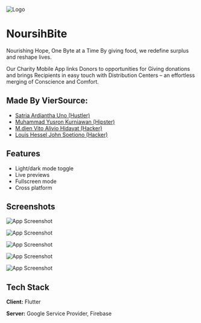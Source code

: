 
![Logo](https://lh3.googleusercontent.com/fife/AGXqzDliKmKqQZGHOywQ0q9IIWjGVLaiYWOVyoafuUrlBNKoaSe2E-hETaVaY5wItcs99joZzehgz1cs4uCcurFQv_MVJdP7nMpqpRaLlEaPIahNB0Nuy0gLKdDy9TtLgeZn3eY4CR67GEcxLTN2kSpAtmlgkalORAQwPunoUnCFbHWbQJRfr3tApTYKaFEVB-UGYuMsOaSujYHm1DmG98fgLNV1gcuNOuH5PqRazNR_hOqOD0lPAiQLrMStp8a5OyjOE8UdUfnfEUVe0ZdAEYTUG_LbnJVZxhOTIhi_wdYcAwfv1Po72Ii1cAd_4QVer7R8AgkOb273Wi0iD-d0hgFGINesn3xxhGUwYogv0GUH20t2d6vkukch2jMfsvBFJ-XfRfYUJzfjHxok59QPrxFtd3jTMAiYYls2YhQm_Pz6_w2XeZdbsrpu6sUinysmlnRzvscwrzSZokBPDwMYFW_aYn7BHAknkV-ybD0nWVEPMrpzEaCjQVyng2uJwLCR3tcK5p-7-Nw6myZy_EUBSiCcoW7IHEiWcvWFbFz6YfhJco0Bf0t-ivp7a3UljJ_M54x8zdWwMkBNRnAFe-aU_x9DXFrnURIOyCIsTtuw9jZRyOsT7BxMB_JJRwATDZJmk_uR3MGMoabBQDlYUNgv_UXryjFZoKFbdjBQfGv7hgBP3pOMgdNxHopjxx_qg00st0fGOpU9Hq37jtza52OU_5jpeXiRoNcgyrigCFMLa49FvMsc1oHbHWhn05XQKWyVpQYvoCiVsitJAih-c8IodJLMbdZLNFz8_M8VoR-rXb_ajAo4BatM538L53aaFKHaBafPNUbv2YigLyJN8hLLjNhYJaJSCRJdZMI0cMT1ML60hvUNn6UEuPwrpVkkTdYPKq7ki9iOrIT0W-e7TrI8_DgGUwhmj8Ni-ZxOVezDzmhVLxGi0JvKFcvEpx16uonCOowhIOWjiHaRVlbafTpv3hg8bNlQHsjSmSjPruj-6stUpc2qkmjf37iu8FPMwMrnlNqeNah-XMaBLXj0CawWk6fiQHrAcZ6iBb3ym52UtALlJTb7PEabsFNjLM5CBZj22AgeB_0K6w5tooIIGa1zwTvHe0-R71PQ7306pdLDvMilJimcxsbe_I_J08zUW0fc7LzPCoIj40QNfM06j3h9vqQ4xPj0KZRKqAIpbamjn5Kd0KK07itdfjfBQyuSR5Fv8tP4PgGAW4Pg4n1RIie2tr7eEWf2LCWb1gnds6w1Je5AIRvVgTttSmtmt5Xy5BY-EJXpxxjKxDW6MkmCWUfdIa0JuX0parnovZOHY8F6GjBq3IaBLbkyty_tRwMtLrnUi4Co41iWp-ioJu55JhcZ88mBFuv3iXu4m8GQQevjA6d8rj9fBjVEnTG5np3l4xCtAvOKpPxbY04izQtg_qkBXsdsHxUM5eCEJpVMMWeMydi_o34v8jqGtlg8EghecgX6LyB6bO7W028fl4g-mvAIl1AfRYKPeUprK0NX6tTIvNCmbTWdzoY43h-KS8A_5B_mc8KnswZNoBO7aHVr1q_Z736-AJJLgdPRCbtgchjBrSXF3jHnvIjZUrBWx8wLnCELZK3CD6MUwCe6yp2mJa-uk_5lUrWpOgahoTv0vrXHf53yr-vMDnsNivajdtHZLW_l_S828RYqNCqqvgVqThAac5Hb78uAEjeUIxKKO5VpImMQqvk=w1858-h491)


# NoursihBite


Nourishing Hope, One Byte at a Time By giving food, we redefine surplus and reshape lives.

Our Charity Mobile App links Donors to opportunities for Giving donations and brings Recipients in easy touch with Distribution Centers – an effortless merging of Conscience and Comfort.




## Made By VierSource:

- [Satria Ardiantha Uno (Hustler)](https://www.instagram.com/satria.ryzn?utm_source=ig_web_button_share_sheet&igsh=ZDNlZDc0MzIxNw==)
- [Muhammad Yusron Kurniawan (Hipster)](https://www.instagram.com/y.sron_?utm_source=ig_web_button_share_sheet&igsh=ZDNlZDc0MzIxNw==)
- [M.dien Vito Alivio Hidayat (Hacker)](https://www.instagram.com/m.dien_vito/)
- [Louis Hessel John Soetiono (Hacker)](https://www.instagram.com/louissoetiono?utm_source=ig_web_button_share_sheet&igsh=ZDNlZDc0MzIxNw==)



## Features

- Light/dark mode toggle
- Live previews
- Fullscreen mode
- Cross platform


## Screenshots

![App Screenshot](https://lh3.googleusercontent.com/fife/AGXqzDlX8qghyL-kRHRG_BQESm1YGgISFS7cPR4c7G4jpNm5HCFPdk9aGcUvwMc8cIowikX6jZB7_1GKWPwjIWqtZSOSqNagPTYUBgyuAkTZZ_wKogYjxFKOs1j5XHr4QjVu9KEOyf-6ghEQTinvS1j3LSV1CqHfG_oLHZBQvXH5B1emN_GceCvCPrH66X7llSj3vWlGwXlf7M7m6Z0bgcl5qvCu4fX_muMts12Dlv8B1xPyKEzZCy6qxgl_fvpvXA8WEDZfbRZ68aMZsHUD745XVv9mOpuGOGi2mw8qfiyklnhagmXcjuyCWiZzSV02xRW86fnamOA9mXBOytJyJ0m3koN0QC6b6UpI__eOAIh-uHkrNUDl1macht0oR2oJ7bAI1o9yk1GVFaEPd9CwPv2OpPTRv43caC3SB2phuEHSYD7uKD83NaXdoougypVjyV1xPky2VK5LJ8pgOwxb3QN9CBaEt-haQuTsg6l64Bt4lREom-28Eu-Y9mnsQaKbDOfyELwdFvX7HDIRUe72mQBJkMkT8GU4_yQZwKAxBVS8qq75bBnoTeCxe19zSOeAp5bUWSOw6d0a65PqPrf3pUHv37f7ERELN2rCk5ETRFu_C4wNWVu56moraOFILRJEgmf1VOs8cySarHcOtuE6bbjR0f8m95TkXuq3RiLD1jLWZXf5p1HaOMV0lwed2w0mGwFzdJYYkw3nFA0CgEQ7sm2N4liKZMW5t81YxOhdHIte2rJXOZ_iKvzhlFMfzaupLdJWuSXxQHHEUoNDUW7BCfnPcc075qt-cWqRprz078H0jtKS05nBdD9nNLIgOmXuy6TvabMtnuL2kUMYSt3is5N94lJQjPhWFX8XVfMDMLh5BQ49zXt1BQriH2i4vUz81xCXlPeGGF9xdGhVwAMwYPFHNZqyxAQxKxpl7PCS2JHmkqDKULEUt9GOEk9a3UYW9Gzj1GDYS84nY5JL69-IrVV6UXRmt9-5rzKMoy-4Oc5lb-8pbwjhmvy8KLCbm7NqywhlmA4PRp87tLOyYjtUb5X1cg8Sy3jLhVvVkfa3kovDhTkHla37D5yU3NAGR4MzIaP8W91YXMeVvB-hWGF7lNjkaE-vAjoGLsN-Q6KNEubZRfYEJvlgZia3lYDP26Cr4UJEKowR7dlh54NxLq75iXTaDvlbH5qfStBE91oebw7cHqOe4KkSNKPo5XvnKxTvrhRGaJQP_kY3pohOqAaJtAW1EOCiYTsMFZXetn23w6AjcGhWaNFKcrwwlOi2fJukRb1QLBdgNoYoitz0Ft9Bwd6k3N84xc698WOtciA-ZESgRoD0CHv1LhJqZKFLWs9Q8vdZ7cxMJt9PyCOZjwdDH-zOgqwNtjGNPYMpgRfRqPficRG60zp5gdt-SZ93zcQLIUdSMU0_SRXF1HUu47L48Qy-z-NnmafhJKiww2BkRRF93sURU8IT7ChaO1fIyuOB2YvC8-GhM53spTtiVI9xlJFtQeTT3nT2XtywtApFuFTz4flWtkOSGscTXKItXLqjzxpB_WLqJw_LiHURL_YDE-I5Y36ZhLSq-H6WcoGu0lcuxDcOh-xqgtVD4ado9x-CWdudmBHSY35SdTYnRfRjMOHFLXBxWV_K9wJVljBI57hyd7ZMGteqtyVNscYVRhiuFhvXuLOH7rjuzYHRzldxnpglWd1VTKThIpqO1uUxt0ZdYB0=w1858-h491)


![App Screenshot](https://lh3.googleusercontent.com/fife/AGXqzDl1mE2t8mxtsNtApjZnUUyzmAtVpOSt82gQMzbvFQnUVA4kI_ewVze195VMybQPCWirEojokgFsvxFtzjJij1VTC2bPQDY4xLrBNPg211frpekCVVHq7oo6dSRb1w3BQ9SbaTf8RIwGE15rQ8IhAoT7owWfsjZAF4dG36JvRRiSd0UWYObZC6NsyREvT-pz8FwH0psGJpmK6HcMkD1MzqtyMSjoqnfO88E3UcNxNpyne3UEhtN3lphTbzhlBXwbAxjkv7ffZWg4tswIOAPjyIAFtuuLBdDb_L7e1prue1eshZIqyNigtwmpb5q7-sApuT9j9QoZsuzH4z7NU4BbDDETWU0qBEdHJ17p7tI-hj1VSNScK-vibVSn9yQJRShgcMoRJkDrZ6bKYdcCDotTMoxtoRmr3YjBUlWGDpIEEFI-tz1pruamN_hQ960ZsHvJJ6wGtIGT6JsQS5dOnUx824LYWem_JemPTWC1E-ndshOcNRo42aHekgg3vI1UJ7m-e9ndbSFke0RhJiz1YX2VfFyJB6p_x2x8WrZFylthLHmMSK_U57w5OztqUoatPziuaRWNmGRiX08xattAYeVBvz1wUriwwLuJORgtZHnO0MDR-eDhxKjuM3pEHOcYaPcw1IFV61jlFWeRuIXbmpWH34jRJeZenxKgyKlYnC8xlH5wa-D_tB14UXy4QxbxU7cGmknD_GHwTgCkNrXWrqHHy__m4aP_J0qwaghkBSFAgwx9byQ7--1B9zKAWUmC5UDAoBhDUAiZBk9pr2G0J1wCy1QiVYVkNpusYZ8Dh33BnvqdXTRRha8BXwlAspp_dQ46DmDMU4uQ0P3dUEz-YHRy4_D77qMF9ZJr0wrvuQfqX8B6T8GPgQQlxivpJnz4T7AP83xIzb_gmXCe4Ed0kvIxiulY6CIYYty2oiR2ms9YmJ4kfCbCrzFIdpN3_wHlAs0wM5H3Qi3YbWf1F16XjTcsnme54hrtpggG5Pkw-ZNAGbDT43bfC61_PJJ-rz0TujLKh9ij_mE00uUW182Ocj7b576W9elSXgTfo19NDtuIgs8czw3uL0sQG_-GSvbOvqNjU_LopVifp3pjalWpmQQS-87jBcTDnzQ6vdgnRUHYGCY3pQSNkrMW0onZyG1gzFnhshMHgOkDU46h3Msbn5aDPWfPG7KRpkW0OgZyiyeam7Yu-5naxM8sw8wC2d23cZySHPWDN2YI3pV7FGJY_kvlzcsgxRSBQ8uEjLHc0oQ5w_j7gMYAOEHOxd0F5T7x_CkR3_3PMYfur6cbvXXrrZwh5aHG-51MC5lpzb9KsP0OAE-UgX-MRPp2KGtDg-ACP9ys7sq6jXZ9rDSeXjLJdrCCKL21lVQS-pkzko2LZiuHYHJvovytBAImGYSXQQ7lG2AVbCB8RRn_HGmlaJDLy5KAYJPKXNuwQXKbJ6X0k7c6NL-GsVdLs2RHXSyvcxfjRWBUeiWRjYPp25MKyNg-_IkvPz9TVCoq388BDr8jpGm974-22RjFhCs6fvolgI498JDcJIrb7uXFBmAewsJzDi3c9Uk2WiNGIJKYLO6NqFlYC3nPRselnjXA68BVvYb_PhY-6MUYiJ7mL23JQSW-mSVgcDNbDYNRHeoGSSJevICoY1qb39uMetInvGfaMZc_JSExpkzyU1sSJhEN8ajun_wMS_KajLfyuw6GPR1QNYdfvxs=w1858-h491)

![App Screenshot](https://lh3.googleusercontent.com/fife/AGXqzDlfzKryQBzNUSe-xlW5RCaMZwGPzR8HEnd7KxwXVobzDnh75E1nt2vhjb7rSGmFAeNxTc4xEvmZbi_CJfoewr7HYKQgbwkfWizKOQ-ni-G9XTlkam7zQsgU8yzOHdgw1aQ3vxpIYSygFtR438g7zSjbOGc5vZ4uMnvu0AEBt7M9WLYMP0jTB3Di-E3zA2_0bO91K-tsv7A941dZUBqk22aaq6IpCDS3xP2ORLJdX6bX_VwaxWpm4I603W9kAcnCtUrlh3wViZQzX8ry_tcO4huwMwqfsEqNSAOFtPznzXWRsVx0XjZP9R2-D7wuiB6CxBkIwuyv8uep2uX6qjlO5Qu4vhDVq3IgFX-zhdhVlOlIe1GR0Do0YbkrfGAVlCfFE7GwOiMQP3Kh7MhA77OzNvgjEnTmE5CkHN8VOEKrF4_v3G692_eoyM_jD2nv9sSipMTCCXCqPPNZNTvXuqs_k-z1JHe2rf1IPQLxkViWrURcUF5nQPl59Fl42WiI9yUHdLn3o_BH2XcJ37gYGtQSBMINzRhoYHI3k7ITQyF-CWR0T6eWOWT_x0quP84DYON_dXiQ36QwvqCyMd4rZqxTTvJX4ElwC989hDoiHn0AZUXddPtx-diZZSf4F3mBBAWXUE-ZbVkfnynKi48QOrbbWgQaNKKu3E87ru_dWxVRH5v7lFtNWQpfk6a-qDpRLiI0kiMdYXwtQ060kUF9KWX2_IdPNGOTRbaYMqQjqb8ERWWOrhODSCvi8Mvd9ee32TgGgVwu_82k2qTwQf5tDrRq09Q7WD8FZzC4qEDPY1aCAAYaZQbXlz8wLGVPSLbiibdq9YnyAcxgwHCNsVqzBC0fP2Uf0P2ljmT3zhVTFfv637ksmp6ZRtupQaKrQ-cdnc8GpOxs4YcoafjCsVmF9zJKTlRm1vdabanQT-DhLy7zZkl-DvWrE3YngFA90zin_1IGvmRMFL5k8LJhv1y433RhhQZ_o4WaiMPYzaz4Dk8hyBo5EoEuPhYkdNaxVqMKA4Z2T-3fcPPmfr1zZMu7mI93FcFXFvPsWJHAHszyNZl-5EKx_KUu2yt-Z7i3TqgLLzNkgphjhPotgmaTmtaTZi10GE_NHSTm7A08An4COE0NvRL17qUUVGkP4PC-0Ye7EchpiK6ldLhXWDV0yNX6kzt2f3aEDonUXvt6TVbC7yri4BGZcwvemUCgh3SOdLED85X08ucUvO8N8ukZqsQ8wOHbGDjbFhgcu4WJW7VaHYMmfXTZQ_SHPIa6kbZQpkdds2QmLw3X4tg3gtSi7eMZv2rDKBTmOC7EUaPqTY9mC-2-ifDL5VR9zFhfm4X-NOz_ljpgKbATG4OqCqbE3dk3okY7yxb2wzbGGD-ReC5JQ_F0_GHz6n3dp3YC7mTl9j47lUGIpv027mWpVnCBg2D89aRDREqWyY2hfgs4PdUdW3oWQtXnfTbUskPVhe9dvfQjf1tukEwvB3OhZcNTDerUkPSRL4Rpe93kIfRRpPi5ZLLTPynpZaPOJJs4w5YKxG5vjvOA9efHTZZiKefSi04-d2go6OTPzZ4b-BjQ4kGQrNmBzCy_3bDvFXLhH5eS5wdh5vIGCQGH6AUrVeSOHBqKUoyQ8fwFnaDeKb47P6pQPTtVnwan9FWd0v_iwJOtyNXyN6Z6tatZaZ027gs-E61dWsf-V6eQzCEpe1I6VpKJna87vn4=w1858-h491)



![App Screenshot](https://lh3.googleusercontent.com/fife/AGXqzDkArOY5SutPYNIJ809B6I_jyFSn1Tu9Hrjwj6l065UEgETJel23m5d6R8odXVwbcLT-ME09kQa2eyfPA21LIWXC8H_i18jDY3Lzlh9YKH8747r4N-WjP1YiAZMHeGrOQbkivQyB9n0rJ8W9jfHyO3g0ITB454FmuaaBAiXem7TRP6gv9lkdkYENVweBsLkYg3XmOeFTdCPhtg1kzy1h8Z57L4NFiZop_uJK_fcXpQ0JRZoo36hwmlDU7SmFJH8nWubKlClRD2LBliyr5B1qyaEAlZBYyalo5TN_9y0-QZHEdkft4Mgg823-jGpJXiT-V8gulLcEEBCMz8EENBRC2M1WLuK2to6naOOhc6iToWwR7i-cE4ItMsEGU0GE9cXJDwj8_0iHCwbCWtWhdk1cTIioRqfIsFXIkU4TP8KlA_X24sN7M5YJgn9SNfRjQbObAx9oAsT0yE68syHRnHz7WtJWkTAGBH53ClASEYGu-pIlS84BbPfUo46BEZRw84W1Di7A04huw8V4BCwRFyhsSZzuj8tyuAukZvKZAh8ytnAjGHlYpSg3tePY_jz5T7iQf6aNtBUB80pF_j_ADvNF_eSCPX8TGApjOruCuva05t040cRs__pgHdkuqiivDOwCbAQIikHODq6n3H1D4IbNe9ca85pYgEItQKh3AggZJ4tud3OJn1GQLH8U3OwvDy3OkbQ9sPz_Oj94R5NFJLizhCrm9jvCzhoX2zhgN-sb59MQLdRkq7SJTjH7NmaVgUUJj7yTQTFFeu0Y5t1spyKXndsqKjhR6gla7k7-F7Ecg8gYwAH_-MyeFIko80utHjWhd20NnmKje3841R5wPENM92B1uDJOc0AvZZTmtIPlSy6i2qDQgYIBq6MeDZ1yLG1p9Uh0YEJlpWzeTFpkY2Z8G8fF-Vb0e8xkV5WgqZsvDTx2qW7EePM7UhwDKI5KtMgDwa9NH14VxXNwGgMkW41_6T73z25mHFtHDJ0MwA-atjgXsSp4o-4h9a4sU7BU8VmgKGR9Se1WlmNM3RKIz8ykqtsmDntmR8gpQYNYUOKSLku1-AXNuL3Li7nL08ZBw2qqbqGUmDQ5O6nf1LhQ9LfAwEKUEIhkmd_-FZUo6p3sdqAg1o0ytKV89kZfzSr9o6fxZKtLvc1ZzJB_h3qECVNA2KVXA8-p7W79bVBM-mL7qhWcrvzJwXOIq7kNZRaZcVG2nRVwhyNo494hL4Bh1i0HHbYL5qOmS3lgWJSa5gVCuoZdAkBte3A7xrnzApGb4LNEVpuuzzihYZQ615mRcFsme3dx2GQe1h0ly6_d_LUeDxHL8xADbXz59T5yrBQzOgPOnyDn3kqEuPhWFFy1_9JbQANYK8edGuQRuZcfvM1VqoAEpAsWbQMB0LwJ9FbgQg4phQbxde9HPNR6-jGuYrEXB4OdmRFmknkDS_Yk86dGXfZJVWhYqsHCrK8oBRUPFEhlzCsUUfDB8bb3ZcTndKK68HOuKV2Y3-w3mbjPCXBc1vtU8392eonc3_q1XIbGe08oebhoFKRJHe6DyhFGZIQ8zwmtpwWJ8LCFbukM2DjZrKKQulx8VfgCHCiPtZehqvKXVF4vLP8rLVYL4EYGBrg6-fjQDNRLSYpFqOOmLPvq73-ScUhTY4KASkFHeMoZpiDlRw67UKDAcq9-MkswYbMzjpsfa0MH6qFBbYBRdJ1CmNs=w1858-h491)

![App Screenshot](https://lh3.googleusercontent.com/fife/AGXqzDnnsjtanc7CihEwswnYU2LA6j87KkUqyl4J--gJBeiIxFyXfZbwfNrMyqBadQeUi2q6s2UmN5g2MTQP3PnxD8pnif1PgKRekn0S3gbiv0HDmDpLsZH_JeGZkupnlHArsmCf5HM8pTjGdhqGXzGh9qjT7ktmWJF_1v2lPKA06QdSExWKedHWTtnFV_GiYLO0LzBBn0xfyv5rv48y8QSIYw_gdeOEAQqQkgbliqINETcDoRGnuhA-9KU0A7sugC0CXH0puA50-cV9FZkQFPaqOAZynq0CelzkgtSu8ckp1JXVezg9PXLl2dLnovOWcQki-GqGf5RxTML_moVdZ0xiu8cvgBr25y7lMCtvPR6HM9Cjsg2Z_E1oEuRLFadw3t2tkZojmHgHw3gBh-Sahqm_ja-nq_mLCkLftCDgqGfARy6WR3GeTMRWM6eZnGHtbWXvinDFthZVgoFklvHjftlOp8JELzOg1mhmvTFq5PcA16zRdAMdnHd9ckotbknQOUwABw1FvUaDQm6Cq9tV3ekqE37brriL04XpAm78Ddq8zY5JIUFZnAsjLBtWaijjSu2hlAwQNRqnZE3RaoWH4bIGwNP-itVUnJUc7sVNMorZSw2ne93msEDv4tzvu-6pSMZPBpWT2HIUoee47pAD_NsSalZyGqyEycgzA_AXLhadVI6CcoMVQl3Ishi0KR-ySeuU0Dme_nAO6argfB0PQedpCDABkxGG-kug5el5KNYGZ_P7TfL1PEdNIcaDc-psWUDmzKlBWYrlD_lkEpgrj1cKUK7az7afG7sPcVk2cKPslh7zyhOgqe_EJy8dvTqsu_BIAjT6-wO2onMUl6Rxxjnzjc34noJMljJd4dNxUZybDkr4A_enopK5JlFSttVicJmfYgFhIFaWVgJHQ-QckIwukXiMzp2Id-aPX6yzdXqBnFg88tERdfeQi1QlD61VrKub51StHMn1gN5szJzKpZXdW4Sw2x_AbWF_YCHtNmpRM9BTT3M1Eyy3hhjv-6tR5qY8B1Ummol5nb0bODNnMpH0nZxDDFhAwzmSru0qLSgKBGTmhtl-fni1FsjsyItAoc4Pq0rKopME6epYHHe6P5u8g-wDVSsniGAweE950dhGPXUJgvamHIjZ6XzEsIujC8SC8XMtz79uDuZoQ2fzrg5byzUCk6jMqkALwj1DDO3oskWWxvE_uOSM9-E8fbEr_6obrQax7L6Q6HyAQl__6IQ89Q7gdugWUa-MlpoYZvkY3bmH6KZ9nHzFbbjTgGpbxPJlQnfSrqTH_mrbCryNZujKYs27EiqKq3p2Ck1RWd3nS1Fa3pts2rV6S-WFfPRht1w-XvIXXEDBbZOxYrlYC0VbYAP5qgJFQy0eP00UX25WtvAZVRAfkeQoo4sU-jTmZ3lZQxRBHMwQ2b4hVnMQ09oA7rdFsNPdpjCgxUeIWxEjfsAvQW7hEit89YyTkI52NFMYSYZfkLhj1XZ6kF7FVSYCU2Mw1cz8xsFwTf7Hv-Cf7uyufGUUMv8S-oF_2EYOWvR8GUO2f8ylXzQ-TvkiSk7uzLobutraNiyH_StZM7W3Aooku_fGPNYjnPzpHMgaeFTnfyGQNLZHsTmxQ_Dcp9X90BbhWvbGex2RVLVOw97vgPR4o92fnyJmZEVHXPA1vK5fxaWlCcxTVJ8BYz7PGtRahxIipVdZOjmu6lKhl8SrUkI=w1858-h491)




## Tech Stack

**Client:** Flutter

**Server:** Google Service Provider, Firebase

